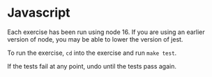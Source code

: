 # Javascript

Each exercise has been run using node 16. If you are using an earlier version of node, you may be able to lower the version of jest.

To run the exercise, `cd` into the exercise and run `make test`.

If the tests fail at any point, undo until the tests pass again.